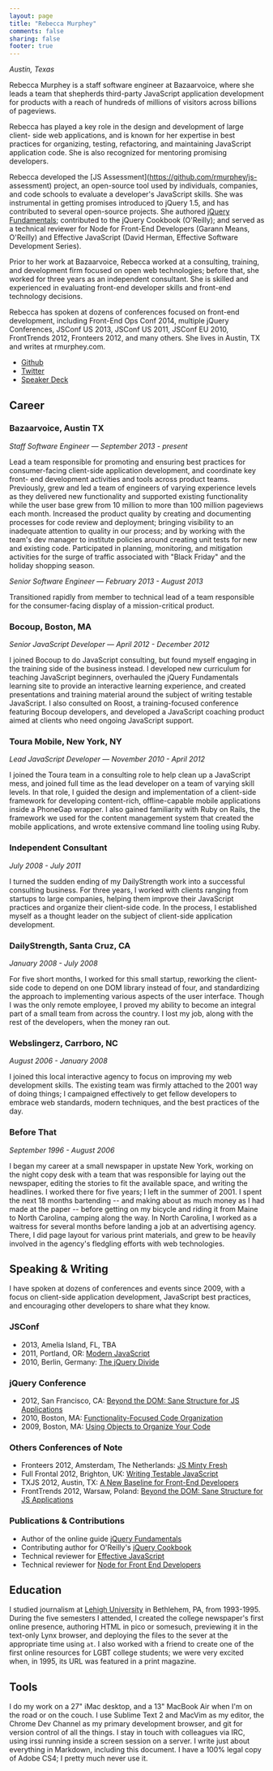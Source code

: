 ```yaml
---
layout: page
title: "Rebecca Murphey"
comments: false
sharing: false
footer: true
---
```


*Austin, Texas*

Rebecca Murphey is a staff software engineer at Bazaarvoice, where she leads a
team that shepherds third-party JavaScript application development for
products with a reach of hundreds of millions of visitors across billions of
pageviews.

Rebecca has played a key role in the design and development of large client-
side web applications, and is known for her expertise in best practices for
organizing, testing, refactoring, and maintaining JavaScript application code.
She is also recognized for mentoring promising developers.

Rebecca developed the [JS Assessment](https://github.com/rmurphey/js- assessment)
project, an open-source tool used by individuals, companies, and
code schools to evaluate a developer's JavaScript skills. She was instrumental
in getting promises introduced to jQuery 1.5, and has contributed to several
open-source projects. She authored [jQuery Fundamentals](http://jqfundamentals.com/);
contributed to the jQuery Cookbook (O'Reilly); and served as a technical
reviewer for Node for Front-End Developers (Garann Means, O'Reilly) and
Effective JavaScript (David Herman, Effective Software Development Series).

Prior to her work at Bazaarvoice, Rebecca worked at a consulting, training,
and development firm focused on open web technologies; before that, she worked
for three years as an independent consultant. She is skilled and experienced
in evaluating front-end developer skills and front-end technology decisions.

Rebecca has spoken at dozens of conferences focused on front-end development,
including Front-End Ops Conf 2014, multiple jQuery Conferences, JSConf US
2013, JSConf US 2011, JSConf EU 2010, FrontTrends 2012, Fronteers 2012, and
many others. She lives in Austin, TX and writes at rmurphey.com.

- [Github](https://github.com/rmurphey)
- [Twitter](https://twitter.com/rmurphey)
- [Speaker Deck](http://speakerdeck.com/rmurphey)

## Career

### Bazaarvoice, Austin TX
*Staff Software Engineer &mdash; September 2013 - present*

Lead a team responsible for promoting and ensuring best practices for
consumer-facing client-side application development, and coordinate key front-
end development activities and tools across product teams. Previously, grew
and led a team of engineers of varying experience levels as they delivered new
functionality and supported existing functionality while the user base grew
from 10 million to more than 100 million pageviews each month. Increased the
product quality by creating and documenting processes for code review and
deployment; bringing visibility to an inadequate attention to quality in our
process; and by working with the team's dev manager to institute policies
around creating unit tests for new and existing code. Participated in planning,
monitoring, and mitigation activities for the surge of traffic associated with
"Black Friday" and the holiday shopping season.

*Senior Software Engineer &mdash; February 2013 - August 2013*

Transitioned rapidly from member to technical lead of a team responsible
for the consumer-facing display of a mission-critical product.

### Bocoup, Boston, MA
*Senior JavaScript Developer &mdash; April 2012 - December 2012*

I joined Bocoup to do JavaScript consulting, but found myself engaging in the
training side of the business instead. I developed new curriculum for teaching
JavaScript beginners, overhauled the jQuery Fundamentals learning site to
provide an interactive learning experience, and created presentations and
training material around the subject of writing testable JavaScript. I also
consulted on Roost, a training-focused conference featuring Bocoup developers,
and developed a JavaScript coaching product aimed at clients who need ongoing
JavaScript support.

### Toura Mobile, New York, NY
*Lead JavaScript Developer &mdash; November 2010 - April 2012*

I joined the Toura team in a consulting role to help clean up a JavaScript
mess, and joined full time as the lead developer on a team of varying skill
levels. In that role, I guided the design and implementation of a client-side
framework for developing content-rich, offline-capable mobile applications
inside a PhoneGap wrapper. I also gained familiarity with Ruby on Rails, the
framework we used for the content management system that created the mobile
applications, and wrote extensive command line tooling using Ruby.

### Independent Consultant
*July 2008 - July 2011*

I turned the sudden ending of my DailyStrength work into a successful
consulting business. For three years, I worked with clients ranging from
startups to large companies, helping them improve their JavaScript practices
and organize their client-side code. In the process, I established myself as a
thought leader on the subject of client-side application development.

### DailyStrength, Santa Cruz, CA
*January 2008 - July 2008*

For five short months, I worked for this small startup, reworking the
client-side code to depend on one DOM library instead of four, and
standardizing the approach to implementing various aspects of the user
interface. Though I was the only remote employee, I proved my ability to become
an integral part of a small team from across the country. I lost my job, along
with the rest of the developers, when the money ran out.

### Webslingerz, Carrboro, NC
*August 2006 - January 2008*

I joined this local interactive agency to focus on improving my web development
skills.  The existing team was firmly attached to the 2001 way of doing things;
I campaigned effectively to get fellow developers to embrace web standards,
modern techniques, and the best practices of the day.

### Before That
*September 1996 - August 2006*

I began my career at a small newspaper in upstate New York, working on the
night copy desk with a team that was responsible for laying out the newspaper,
editing the stories to fit the available space, and writing the headlines. I
worked there for five years; I left in the summer of 2001. I spent the next 18
months bartending -- and making about as much money as I had made at the paper
-- before getting on my bicycle and riding it from Maine to North Carolina,
camping along the way. In North Carolina, I worked as a waitress for several
months before landing a job at an advertising agency. There, I did page layout
for various print materials, and grew to be heavily involved in the agency's
fledgling efforts with web technologies.

## Speaking &amp; Writing

I have spoken at dozens of conferences and events since 2009, with a focus on
client-side application development, JavaScript best practices, and encouraging
other developers to share what they know.

### JSConf

- 2013, Amelia Island, FL, TBA
- 2011, Portland, OR: [Modern JavaScript](http://blip.tv/jsconf/jsconf2011-rebecca-murphey-5478159)
- 2010, Berlin, Germany: [The jQuery Divide](http://blip.tv/jsconfeu/rebecca-murphey-the-jquery-divide-4326740)

### jQuery Conference

- 2012, San Francisco, CA: [Beyond the DOM: Sane Structure for JS Applications](http://www.youtube.com/watch?v=cd7HHN6IkrU&feature=player_embedded)
- 2010, Boston, MA: [Functionality-Focused Code Organization](http://www.slideshare.net/rmurphey/functionality-basedorg)
- 2009, Boston, MA: [Using Objects to Organize Your Code](http://www.slideshare.net/rmurphey/using-objects-to-organize-your-jquery-code)

### Others Conferences of Note

- Fronteers 2012, Amsterdam, The Netherlands: [JS Minty Fresh](http://rmurphey.com/js-minty-fresh/presentation/)
- Full Frontal 2012, Brighton, UK: [Writing Testable JavaScript](http://www.youtube.com/watch?v=OzjogCFO4Zo&list=UUyBAm31tEpZ17hka6ZvVqcg&index=2)
- TXJS 2012, Austin, TX: [A New Baseline for Front-End Developers](https://speakerdeck.com/rmurphey/a-new-baseline-for-front-end-devs)
- FrontTrends 2012, Warsaw, Poland: [Beyond the DOM: Sane Structure for JS Applications](https://speakerdeck.com/rmurphey/beyond-the-dom-sane-structure-for-js-apps)

### Publications &amp; Contributions

- Author of the online guide [jQuery Fundamentals](http://jqfundamentals.com)
- Contributing author for O'Reilly's [jQuery Cookbook](http://shop.oreilly.com/product/9780596159788.do)
- Technical reviewer for [Effective JavaScript](http://effectivejs.com/)
- Technical reviewer for [Node for Front End Developers](http://shop.oreilly.com/product/0636920023258.do)

## Education

I studied journalism at [Lehigh University](http://www4.lehigh.edu/default.aspx) in Bethlehem, PA, from
1993-1995.  During the five semesters I attended, I created the college
newspaper's first online presence, authoring HTML in pico or somesuch,
previewing it in the text-only Lynx browser, and deploying the files to the
sever at the appropriate time using `at`. I also worked with a friend to create
one of the first online resources for LGBT college students; we were very
excited when, in 1995, its URL was featured in a print magazine.

## Tools

I do my work on a 27" iMac desktop, and a 13" MacBook Air when I'm on the road
or on the couch. I use Sublime Text 2 and MacVim as my editor, the Chrome Dev
Channel as my primary development browser, and git for version control of all
the things. I stay in touch with colleagues via IRC, using irssi running inside
a screen session on a server. I write just about everything in Markdown,
including this document. I have a 100% legal copy of Adobe CS4; I pretty much
never use it.
